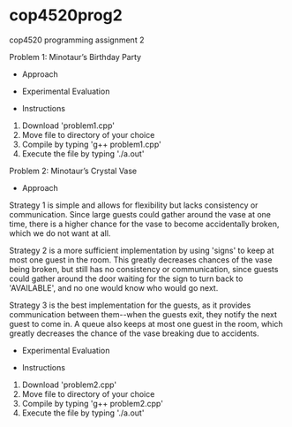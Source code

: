 # cop4520prog2
cop4520 programming assignment 2

Problem 1: Minotaur’s Birthday Party

- Approach


- Experimental Evaluation


- Instructions
1. Download 'problem1.cpp'
2. Move file to directory of your choice
3. Compile by typing 'g++ problem1.cpp'
4. Execute the file by typing './a.out'

Problem 2: Minotaur’s Crystal Vase

- Approach

Strategy 1 is simple and allows for flexibility but lacks consistency or communication. Since large guests could gather around the vase at one time, there is a higher chance for the vase to become accidentally broken, which we do not want at all.

Strategy 2 is a more sufficient implementation by using 'signs' to keep at most one guest in the room. This greatly decreases chances of the vase being broken, but still has no consistency or communication, since guests could gather around the door waiting for the sign to turn back to 'AVAILABLE', and no one would know who would go next.

Strategy 3 is the best implementation for the guests, as it provides communication between them--when the guests exit, they notify the next guest to come in. A queue also keeps at most one guest in the room, which greatly decreases the chance of the vase breaking due to accidents.

- Experimental Evaluation


- Instructions
1. Download 'problem2.cpp'
2. Move file to directory of your choice
3. Compile by typing 'g++ problem2.cpp'
4. Execute the file by typing './a.out'
